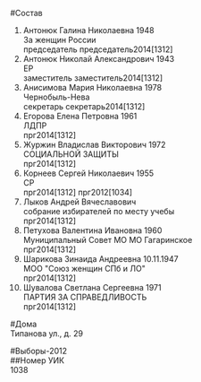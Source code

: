 #Состав  
1. Антонюк Галина Николаевна 1948  
    За женщин России  
    председатель председатель2014[1312]  
2. Антонюк Николай Александрович 1943  
    ЕР  
    заместитель заместитель2014[1312]  
3. Анисимова Мария Николаевна 1978  
    Чернобыль-Нева  
    секретарь секретарь2014[1312]  
4. Егорова Елена Петровна 1961  
    ЛДПР  
    прг2014[1312]  
5. Журжин Владислав Викторович 1972  
    СОЦИАЛЬНОЙ ЗАЩИТЫ  
    прг2014[1312]  
6. Корнеев Сергей Николаевич 1955  
    СР  
    прг2014[1312] прг2012[1034]  
7. Лыков Андрей Вячеславович  
    собрание избирателей по месту учебы  
    прг2014[1312]  
8. Петухова Валентина Ивановна 1960  
    Муниципальный Совет МО МО Гагаринское  
    прг2014[1312]  
9. Шарикова Зинаида Андреевна 10.11.1947  
    МОО "Союз женщин СПб и ЛО"  
    прг2014[1312]  
10. Шувалова Светлана Сергеевна 1971  
    ПАРТИЯ ЗА СПРАВЕДЛИВОСТЬ  
    прг2014[1312]  
  
#Дома  
Типанова ул., д. 29  
  
#Выборы-2012  
##Номер УИК  
1038  
